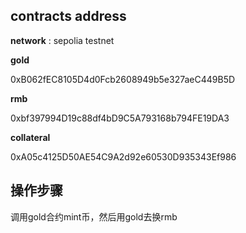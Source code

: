 ## contracts address
**network**  : sepolia testnet

**gold** 

 0xB062fEC8105D4d0Fcb2608949b5e327aeC449B5D

**rmb** 

 0xbf397994D19c88df4bD9C5A793168b794FE19DA3

**collateral** 

 0xA05c4125D50AE54C9A2d92e60530D935343Ef986

## 操作步骤

调用gold合约mint币，然后用gold去换rmb